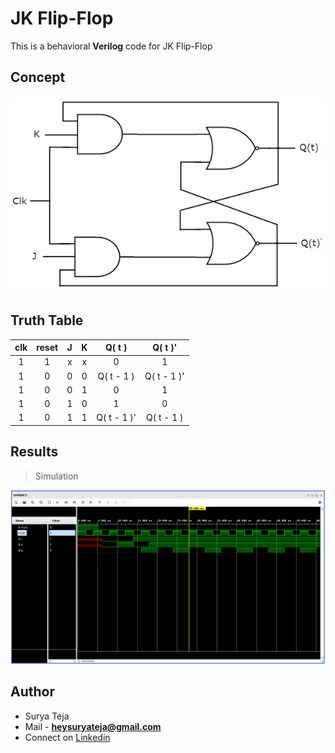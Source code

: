 # JK Flip-Flop

This is a behavioral **Verilog** code for JK Flip-Flop

## Concept

![](https://github.com/TheSuryaTeja/RTL-Design/blob/master/Flip-Flops/JK_FLIP_FLOP/jk_flipflop.jpg?raw=true)

## Truth Table

| clk | reset | J | K |    Q( t )   |   Q( t )'   |
|:---:|:-----:|:-:|:-:|:-----------:|:-----------:|
|  1  |   1   | x | x |      0      |      1      |
|  1  |   0   | 0 | 0 |  Q( t - 1 ) | Q( t - 1 )' |
|  1  |   0   | 0 | 1 |      0      |      1      |
|  1  |   0   | 1 | 0 |      1      |      0      |
|  1  |   0   | 1 | 1 | Q( t - 1 )' |  Q( t - 1 ) |



## Results

>Simulation

![](https://github.com/TheSuryaTeja/RTL-Design/blob/master/Flip-Flops/JK_FLIP_FLOP/simulation.PNG?raw=true)

## Author
* Surya Teja 
* Mail - **heysuryateja@gmail.com**
* Connect on [Linkedin](https://www.linkedin.com/in/suryateja2000/)
